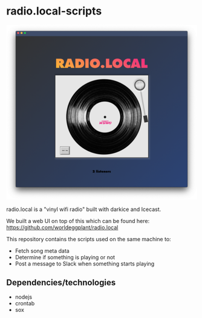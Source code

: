 # radio.local-scripts

![Alt Text](https://github.com/ErikAlfredsson/radio.local-scripts/blob/master/radio_local_example_image.png)

radio.local is a "vinyl wifi radio" built with darkice and Icecast.

We built a web UI on top of this which can be found here: https://github.com/worldeggplant/radio.local

This repository contains the scripts used on the same machine to:

- Fetch song meta data
- Determine if something is playing or not
- Post a message to Slack when something starts playing

## Dependencies/technologies

- nodejs
- crontab
- sox
